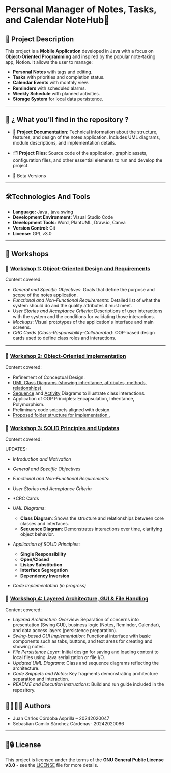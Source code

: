 #  Personal Manager of Notes, Tasks, and Calendar  NoteHub📱      

## 📌 Project Description

This project is a **Mobile Application** developed in Java with a focus on **Object-Oriented Programming** and inspired by the popular note-taking app, Notion. It allows the user to manage:

- **Personal Notes** with tags and editing.
- **Tasks** with priorities and completion status.
- **Calendar Events** with monthly view.
- **Reminders** with scheduled alarms.
- **Weekly Schedule** with planned activities.
- **Storage System** for local data persistence.

---

## 📁 ¿ What you'll find in the repository ?

- 📄 **Project Documentation**: Technical information about the structure, features, and design of the notes application. Includes UML diagrams, module descriptions, and implementation details.

- 🗂️ **Project Files**: Source code of the application, graphic assets, configuration files, and other essential elements to run and develop the project.

- 🚧 Beta Versions

---

## 🛠️Technologies And Tools 

- **Language:** Java , java swing
- **Development Environment:** Visual Studio Code
- **Development Tools:** Word, PlantUML, Draw.io, Canva
- **Version Control:** Git
- **License:** GPL v3.0

---

## 🧪 Workshops

### 📘 [Workshop 1: Object-Oriented Design and Requirements](https://github.com/3-Sebas-Sanchez/BreezeTask/blob/1113971ec542c63309aaf0171ea15b4865349d75/Workshops/Workshop-1/Documentation%20(1).pdf)

Content covered:

- *General and Specific Objectives*: Goals that define the purpose and scope of the notes application.
- *Functional and Non-Functional Requirements*: Detailed list of what the system should do and the quality attributes it must meet.
- *User Stories and Acceptance Criteria*: Descriptions of user interactions with the system and the conditions for validating those interactions.
- *Mockups*: Visual prototypes of the application's interface and main screens.
- *CRC Cards (Class–Responsibility–Collaborator)*: OOP-based design cards used to define class roles and interactions.

---
### 🧩 [Workshop 2: Object-Oriented Implementation](https://github.com/3-Sebas-Sanchez/BreezeTask/blob/cc70461cf64cda06972b34ccfac8008784f47616/Workshops/Workshop-2/DOCUMENTATION%20WORKSHOP-2%20PROJECT%20OBJECT-ORIENTED%20PROGRAMMING.pdf)
Content covered:

- Refinement of Conceptual Design.
- [UML Class Diagrams (showing inheritance, attributes, methods, relationships).](https://www.plantuml.com/plantuml/png/lLRDRjms4BxhATXJ5TH-WKLX971wAE2qHUgSXLbnl9ekVmHojAwxw5Fb4V9YbKOYTncfyQNeOONXnu_pp-6-ZGo11skgxxX3YogWrW5ZlDKGZdipO1MFv7e8O9KXX_pIe_A1ErzLtwlt18Tn1vH6rHg86DMd3m-gzROto7uKd2B7E99Q-lBPJRnVFEEDUeHuL2_AS_1HsI-VzM1yhAf9ILJl-jvG2qpZyNEbrArodZ7kv6mKWCVpSITgPg05Wqv3sAdxHH8ujXsEkd6dVbyaWGDQSXf7ziTPMjZi0nmcyYpCceSGqF47l-ZXGEuWEnG_3iwDgvtQUsyGN3NYFoXon0I6_iBwpKwTF6c1O-UV6mla6ejkABUUYTkkiMAZTc2peMjM1quR_1Gn_EpwWMkQlbj4uq7F_iR23Fv9d86_Kxebg-eiZ3OWC3PJlciclWHyCnMJqMtQGqqydo6zcof-enm-DzyueT4WOt7cUXkqRWpiqLmKod9BLK3hJ_WgVHNoqbf5b88KRY-Og8ixzK2HVvpnkvaSK1hrFV2ePVek_3Xr33qHwWpdNDtF5kenIVUREKf9U92WNWdz5TBGQs1y98kHmVRh-iibKkUSU1xNzVHfD31igRGGZiroor5l5R3jm1smwGFvGFnogKj2_gUI2_s936DezYyNVqetbhfEYRWhyx8qYSRO1kgdGXTjKQXPPi9zoakU2j_ge9pFVAnUv_6tRRV_srv9SUS1giwNiTKks8PpZVMEkrg-AxywEdHc_7639tGSrzttquIhysMENEMwbaDDhl2qjHNR0PF-vic7nQ5KLJ5m9pnecKx0sAJvNnfO-POUXvG9v0OC15lhVDjl59CTvKUoesmnHZXi3kzakox7O8PNnjE3TLs6k63rrpT7r4mTaeJYxgvqlrjOeZkDYAozdEAN-3Pgxy2MT47-pMvwLrD8S4BnivwT_NN_1xRyzKCsCzwaxUjdQW_jSIWcslLVXzlRk_bjMw4oyLPewllLHgh4QYFrnseZ_N-en7xsvBBC374bEoNBaf2y4b1wkP9lGHAaT2a91Iz58c1gWYe9fUjlqUdfds7r3m00)
- [Sequence](https://www.plantuml.com/plantuml/png/pLXDR-Cs4BthLmXxgHV8_e4UYbsalHL5qTsUYOauiOdeGw3e1FdtrMZyR36aPDWgq1vYI9mtmpSpvEWXNuT0FXoRklYf_DNHtbD3fULouEh8RUMexCbJMLDPrJHm-QtlQrTHS5rRK1KwN_uzi2z6K72LwwaDSqYq_aSNU8XM7gdcrbBi_hqwi3tM72t-nOrhBVkYaEtABx_CTob_BeT3zsOQSgrfk3tkFXSpiw35QuHPD_GrlPS2Mehqva9rC4qd77QV9jAVadZJyeYkF5DWquwluwQwceGKgr6aNQHMTUspyuqkDpmCjEVYAxTMUbCKD_P92IvqI8t9Ijo5qL4Oe4hPZ8CBDJy8zS1jGFudi2JERrdC37BiBGN-uSQC0pNzh8YW83sXLpOZZdQoxUS2bY_WzQ5-Y87gnYr8SsBhWcRax8EmDeif2VHHZRi8k2qlXLkpAJy9aitFSis1aU4LAW1lOI8niap8MbFJ4zTJfQUdfCO2-dt2mFvVbbP9cf5JBX_FJVVArr82xd-NbTAo6-OCHdWoQjP6_6-lt8RrSGC_pFRgz3xM1QRCN0Sg5wOwKBjdqtHjEEoctsoeKs5NGntS_b2FVy6mP3B4f3Iz4RPd0CnpvtNd4QhcgAzrHrRx6lSIaKvH107tY140jHl2Z8fcXHfUQBCzEMnelFOmttKrvZ_WQrrNFmnaoqFbNI_dTyTYC7B1P1KrNByRMljSGUFBWM2NQirsJeSgGb0LtEjeClwKsfdaZ1xIdk775cFrGm8S3DNac-WGn374R4RWEKIK5PYOQIzE4mD0zjhGUqYqfFrh4kwRS7BXVVq4m1NtVj1tgHfCkNj_z5vIVMD-IKFfPuTE--_mC1sME2muddNEHp00IqSFyBY3yFfuy2xHOhg80iKouvWEAbHeGp_18-ddJQq3wimDpRl8gk0Qlbv4tD_xYuaQWK1wYu6-V1XQQYv4Mxg5gA3l9odU8BYXYJzeU5bI_6fCLjRxAGXejZ0-x-JdT0yc6q1G-gavMpN1nTLIU5mgnBZKIVnKXwKS6_8lfkgQVjATOnjJYW9vF2Do775imV8IyMwwicc6ByvSxrtdPIR9kSDBIbtHVm8CuDKS03GQmDwJ1cAaLqYXMKsVf91e-YlCBwBxBj8pzvGlDFiwPU1kPwr-z_D6W9Jviwi3U_FqRlhriv38IlNCKvA3gj9HOoIwKPtPAdB3Y89eIQVKBI8Hg4WoIHCUIlc-FE2_9udEIYOHvD0rlKNI3IoZFB4U0xkR51y-au72SL3jm8jSefEJa4dK7-vgmihoZRnS-wynmzxRldHA0-hp-_iGkCaV6RKjjLz-paa9IE4ZHYpQTiHOkbWh_fx3qRVv4D2NvecgbsE_44QDHg1HnVu1) and [Activity](https://www.plantuml.com/plantuml/png/bPL1Rziy38Rl_XL43n_QK-_9uMlgTDY0P2YQTdV2fcqXYkH9T8jitN-VHDUhOiz1Lw07yoLVqWyZ-SOpEkuEEdjzykHUCtdE5XliJD70gcsrAf2LDSjiiMli2snH6TYIwPPPrePS5KMu-6gPF6njsMcwW9yPXB_5ZZGL3A8j-z1Q-LRZiO-9Jo-e2YvNHVJw_mgu8GENkIDakX9PQkyCamDMhEcwiE71yF9TxTF5E8dky9c0BUpOEgpV5DAUOiExKd7YdpVM-eb3J89yqkwiyPeq9QEd95BhFcqSVMfBP1ePcr9LsQyJv8_eztF8HHiXbzXvvAkobBG9z3NvmgbM6gCfuTufwnGVax67seyosgBR1ww7DZ8e9wp6NfAE_hrYIcoZFFlJ9f-KPdBJ7Vzb_ZvLsehJFFWSTGYZcs4_oBr1VshopZao72eCDsVntps7l1CQ36jakdvK1xgEUvZ-vgNcezpp1arD_IH9dtjLxFjWOlH0bIFVm3T5BwSkdrNTwF2VZXflYoFq77tYyYUt7zJFatsWWp9bg9v1E-Xp1ENnERarvaf56P91yVZuuh_uXFGvfxYzbKPtk4hJAsL8bYextPBtMDDqhTDMqytEaTmL3KM2Co07-UnFKVWeFavkWq60BwQoeok0BSItkjMss8yEumDPLwDHFoYbuR26_s3jR0jfaOYn8W18nfrzNm7o_fvvGyKUAYk7L5Ll7p7n7Z06RMEnZ8l044_0tsAnxzg8nT7tZhpSDg7VOcDhsuKLUxPjTaEcZ5_Etm00) Diagrams to illustrate class interactions.
- Application of OOP Principles: Encapsulation, Inheritance, Polymorphism.
- Preliminary code snippets aligned with design.
- [Proposed folder structure for implementation..](https://www.plantuml.com/plantuml/png/lLRDRkCs4BxhAOYzL8icBs0KmIwyFHJ8jiN-d8MnE97PYAHAZfnwZJnL7w4lLeeYQT9XwbFtO7dqpGpdXn-7UcS93CroR7vW7mGC1YGmZgmVmQ9bHpR1dpEI4xz-l7Sl1fZ1oQ15vHpP24oR0PJu1htuvs_5fERpw1GSHsQ59PJGD1FqZp0WU_D-caRH0mcjs5ORVCDE3VEnBCjq7cNibYbDQ3Vir-KlG0JsqK5Vt5-4UXXHSJ0RjWrIKDX-ZouTtB3FGGeAWr8eZixZKv2Y1sa3m-Am2Z72R0mg-gZ3QcI46e9Es4-pKkvzmtPQZmYgyPeVcL2218pY6xPlD-oW1GyAkzTFdGIXEebglbG-2UhtdVInMWKo1Ipjzg3uY5yjcb_KD5ChbcVTTDJ0rzpjHJ3yIr06FJVFsMxvjZFlMEpKYf_24hr18EoK0riITExF3Ukr8bIl98LSqEeb-8O9HJTCuLFtdpuSHoGil4e3uBmROOVZUL7_Mb_EeDG7lEeGUrCq876qg3bWPH4HzGixxjuBIp-jchleOD0p_mEGMsjv9X-xq4uy2EIP8klXTetLkkPjwxrBhRdtXLvjo5MpUU90-4L8j0HoUfL0_f1M2BJYfspFo27jykWu4DIZIZ2FZXvoMZZ0w_lVxq4Ds4r6Q2FeUDxKY7m_paI71p4IccvtF6TL9XC8iJJbhkJP0YMUSRIz4TF2af9NPMrfAcrZfz9SkaR3hC_9kQtrz_Tg8VyBtKf2nVbUuLHIdV8XsmUqMaOdjQ9zwv-L2lPYs8_kHnqUK95jgxFWvqN7JlbGotQgzQvTuicYglTYm1YdUz0cf1QvuOFSnSxs90v0sCLRh0poMk_YJLSxa46NDG-fWn6CR7cQI3UCX7IoE_TEbcWj35Wl9gRONexlJ57FCbxKbIIZgjnX6z3svQ7smHQQHg4SBhNTV1yisQaOTIbAULUT-r6bbm9PEdZa6iV3bmVxVBI4Ccz0rAJwuO2-f7QjwxVT7zZJowj_jNaR3SfxU-VYpYz6UFunTdjxjrxvb-Wwno_HT18l5Ma3BnM9VfUAM77J-FWfa_YQMVXKKbBnDJE8MNdGdwV6FtEZYEGfHQ6mYvLuC7AcYK9X-WuLNpwl_mK0)


### 🔧 [Workshop 3: SOLID Principles and Updates ](https://github.com/3-Sebas-Sanchez/BreezeTask/blob/2c1d1234744ff86da1f24854a1172a0a27691b35/Workshops/Workshop-3/Workshop%20-%203%20(3).pdf)

Content covered:

UPDATES:

- *Introduction and Motivation*
- *General and Specific Objectives*
- *Functional and Non-Functional Requirements*:
- *User Stories and Acceptance Criteria*
- *CRC Cards
- *UML Diagrams*:
  - **Class Diagram**: Shows the structure and relationships between core classes and interfaces.
  - **Sequence Diagram**: Demonstrates interactions over time, clarifying object behavior.

- *Application of SOLID Principles*:
  - **Single Responsibility**
  - **Open/Closed**
  - **Liskov Substitution**
  - **Interface Segregation**
  - **Dependency Inversion**

- *Code Implementation (in progress)*

### 🧱 [Workshop 4: Layered Architecture, GUI & File Handling](https://github.com/3-Sebas-Sanchez/BreezeTask/blob/main/Workshops/Workshop-4/Documentation.pdf)

Content covered:

- *Layered Architecture Overview*: Separation of concerns into presentation (Swing GUI), business logic (Notes, Reminder, Calendar), and data access layers (persistence preparation).
- *Swing-based GUI Implementation*: Functional interface with basic components such as tabs, buttons, and text areas for creating and showing notes.
- *File Persistence Layer*: Initial design for saving and loading content to local files using Java serialization or file I/O.
- *Updated UML Diagrams*: Class and sequence diagrams reflecting the architecture.
- *Code Snippets and Notes*: Key fragments demonstrating architecture separation and interaction.
- *README and Execution Instructions*: Build and run guide included in the repository.


## 👨‍💻🧑‍💻 Authors

- Juan Carlos Córdoba Asprilla – 20242020047 
- Sebastián Camilo Sánchez Cárdenas- 20242020086 

---

## 📄🔒️ License

This project is licensed under the terms of the **GNU General Public License v3.0** - see the [LICENSE](https://www.gnu.org/licenses/gpl-3.0.html) file for more details.
